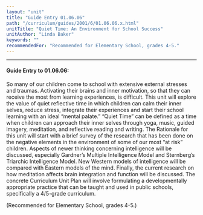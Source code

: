 ```yaml
---
layout: "unit"
title: "Guide Entry 01.06.06"
path: "/curriculum/guides/2001/6/01.06.06.x.html"
unitTitle: "Quiet Time: An Environment for School Success"
unitAuthor: "Linda Baker"
keywords: ""
recommendedFor: "Recommended for Elementary School, grades 4-5."
---
```

<body>
<hr/>
 <h4>
  Guide Entry to 01.06.06:
 </h4>
 <p>
  So many of our children come to school with extensive external stresses and traumas. Activating their brains and inner motivation, so that they can receive the most from learning experiences, is difficult. This unit will explore the value of quiet reflective time in which children can calm their inner selves, reduce stress, integrate their experiences and start their school learning with an ideal “mental palate.” “Quiet Time” can be defined as a time when children can approach their inner selves through yoga, music, guided imagery, meditation, and reflective reading and writing. The Rationale for this unit will start with a brief survey of the research that has been done on the negative elements in the environment of some of our most “at risk” children. Aspects of newer thinking concerning intelligence will be discussed, especially Gardner’s Multiple Intelligence Model and Sternberg’s Triarchic Intelligence Model. New Western models of intelligence will be compared with Eastern models of the mind. Finally, the current research on how meditation affects brain integration and function will be discussed. The concrete Curriculum Unit Plan will involve formulating a developmentally appropriate practice that can be taught and used in public schools, specifically a 4/5-grade curriculum.
 </p>
<p>
  (Recommended for Elementary School, grades 4-5.)
 </p>

</body>